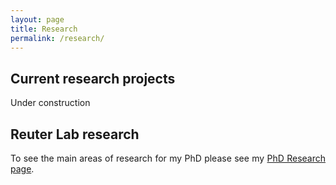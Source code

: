 ```yaml
---
layout: page
title: Research
permalink: /research/
---
```

<!-- Global site tag (gtag.js) - Google Analytics -->
<script async src="https://www.googletagmanager.com/gtag/js?id=UA-111105866-1"></script>
<script>
  window.dataLayer = window.dataLayer || [];
  function gtag(){dataLayer.push(arguments);}
  gtag('js', new Date());

  gtag('config', 'UA-111105866-1');
</script>

<div align="justify">

<h2>Current research projects</h2>

Under construction

<h2>Reuter Lab research</h2>
To see the main areas of research for my PhD please see my <a class="page-link" href="/phd_research/">PhD Research page</a>.
